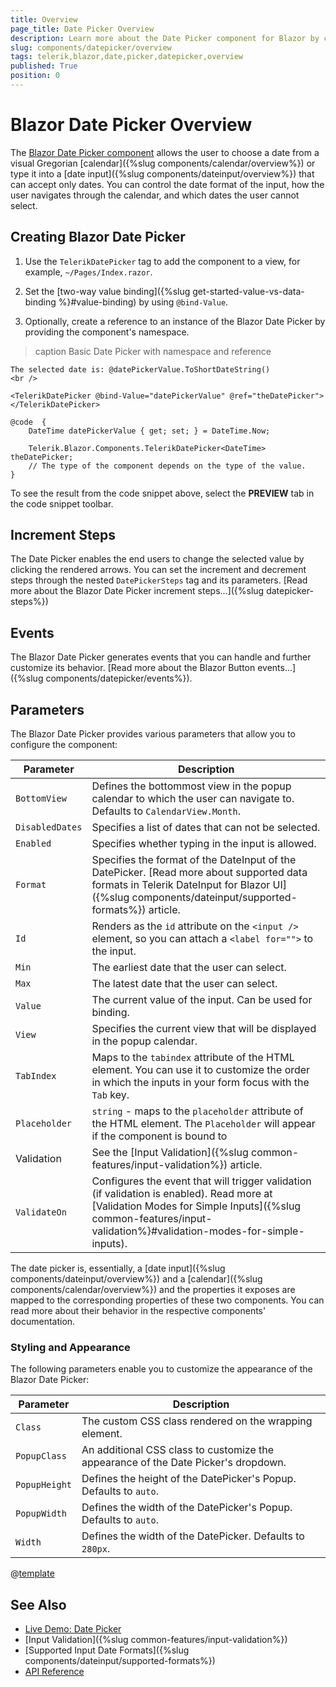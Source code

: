 ```yaml
---
title: Overview
page_title: Date Picker Overview
description: Learn more about the Date Picker component for Blazor by checking the examples and its key features.
slug: components/datepicker/overview
tags: telerik,blazor,date,picker,datepicker,overview
published: True
position: 0
---
```


# Blazor Date Picker Overview

The <a href="https://www.telerik.com/blazor-ui/datepicker" target="_blank">Blazor Date Picker component</a> allows the user to choose a date from a visual Gregorian [calendar]({%slug components/calendar/overview%}) or type it into a [date input]({%slug components/dateinput/overview%}) that can accept only dates. You can control the date format of the input, how the user navigates through the calendar, and which dates the user cannot select.


## Creating Blazor Date Picker

1. Use the `TelerikDatePicker` tag to add the component to a view, for example, `~/Pages/Index.razor`.

1. Set the [two-way value binding]({%slug get-started-value-vs-data-binding %}#value-binding) by using `@bind-Value`.

1. Optionally, create a reference to an instance of the Blazor Date Picker by providing the component's namespace. 

>caption Basic Date Picker with namespace and reference

````CSHTML
The selected date is: @datePickerValue.ToShortDateString()
<br />

<TelerikDatePicker @bind-Value="datePickerValue" @ref="theDatePicker"></TelerikDatePicker>

@code  {
    DateTime datePickerValue { get; set; } = DateTime.Now;

    Telerik.Blazor.Components.TelerikDatePicker<DateTime> theDatePicker;
    // The type of the component depends on the type of the value.
}
````

To see the result from the code snippet above, select the **PREVIEW** tab in the code snippet toolbar.

## Increment Steps

The Date Picker enables the end users to change the selected value by clicking the rendered arrows. You can set the increment and decrement steps through the nested `DatePickerSteps` tag and its parameters. [Read more about the Blazor Date Picker increment steps...]({%slug datepicker-steps%})
## Events

The Blazor Date Picker generates events that you can handle and further customize its behavior. [Read more about the Blazor Button events...]({%slug components/datepicker/events%}).
## Parameters

The Blazor Date Picker provides various parameters that allow you to configure the component:

| Parameter      | Description |
| ----------- | ----------- |
| `BottomView` | Defines the bottommost view in the popup calendar to which the user can navigate to. Defaults to `CalendarView.Month`. |
| `DisabledDates` | Specifies a list of dates that can not be selected. |
| `Enabled` | Specifies whether typing in the input is allowed. |
| `Format` | Specifies the format of the DateInput of the DatePicker. [Read more about supported data formats in Telerik DateInput for Blazor UI]({%slug components/dateinput/supported-formats%}) article. |
| `Id` | Renders as the `id` attribute on the `<input />` element, so you can attach a `<label for="">` to the input. |
| `Min` | The earliest date that the user can select. |
| `Max` | The latest date that the user can select. |
| `Value` | The current value of the input. Can be used for binding. |
| `View` | Specifies the current view that will be displayed in the popup calendar. |
| `TabIndex` | Maps to the `tabindex` attribute of the HTML element. You can use it to customize the order in which the inputs in your form focus with the `Tab` key. |
| `Placeholder` | `string` - maps to the `placeholder` attribute of the HTML element. The `Placeholder` will appear if the component is bound to ||nullable|| DateTime object - `DateTime?`, but will not be rendered if the component is bound to the default value of a non-nullable DateTime object. |
| Validation | See the [Input Validation]({%slug common-features/input-validation%}) article. |
| `ValidateOn` | Configures the event that will trigger validation (if validation is enabled). Read more at [Validation Modes for Simple Inputs]({%slug common-features/input-validation%}#validation-modes-for-simple-inputs). |

The date picker is, essentially, a [date input]({%slug components/dateinput/overview%}) and a [calendar]({%slug components/calendar/overview%}) and the properties it exposes are mapped to the corresponding properties of these two components. You can read more about their behavior in the respective components' documentation.

### Styling and Appearance

The following parameters enable you to customize the appearance of the Blazor Date Picker:

| Parameter      | Description |
| ----------- | ----------- |
| `Class` | The custom CSS class rendered on the wrapping element. |
| `PopupClass` | An additional CSS class to customize the appearance of the Date Picker's dropdown. |
| `PopupHeight` | Defines the height of the DatePicker's Popup. Defaults to `auto`. |
| `PopupWidth` | Defines the width of the DatePicker's Popup. Defaults to `auto`. |
| `Width` | Defines the width of the DatePicker. Defaults to `280px`. |

@[template](/_contentTemplates/date-inputs/format-placeholders.md#format-placeholder)

## See Also

  * [Live Demo: Date Picker](https://demos.telerik.com/blazor-ui/datepicker/index)
  * [Input Validation]({%slug common-features/input-validation%})
  * [Supported Input Date Formats]({%slug components/dateinput/supported-formats%})
  * [API Reference](https://docs.telerik.com/blazor-ui/api/Telerik.Blazor.Components.TelerikDatePicker-1)
